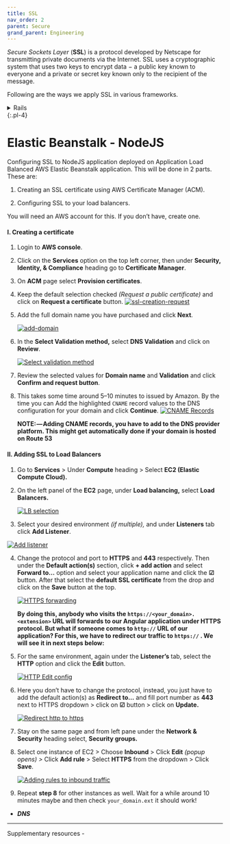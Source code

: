 ```yaml
---
title: SSL
nav_order: 2
parent: Secure
grand_parent: Engineering
---
```

*Secure Sockets Layer* (**SSL**) is a protocol developed by Netscape for transmitting private documents via the Internet. SSL uses a cryptographic system that uses two keys to encrypt data − a public key known to everyone and a private or secret key known only to the recipient of the message.

Following are the ways we apply SSL in various frameworks.

<details markdown="1">
<summary>Rails</summary>
{:.pointer}
SSL can be configured on a rails stack from cloud66 console using the following steps.
{:.pl-4}
1. On the stack page, add an `Add-In` from the Add-Ins menu.
	[![add-ins page](/assets/images/add-ins-c66.png)](/assets/images/add-ins-c66.png)
2. Find the `SSL` add-in in the networking menu and click `INSTALL NOW`.
3. In the `New SSL Certificate Information` select LetsEncrypt.
4. Enter the allowed domains (complete domain name) and click `Add LetsEncrypt SSL`.
	[![certificate page](/assets/images/domain-name-ssl-c66.png)](/assets/images/domain-name-ssl-c66.png)
{:.pl-7}
</details>
{:.pl-4}

# Elastic Beanstalk - NodeJS

Configuring SSL to NodeJS application deployed on Application Load Balanced AWS Elastic Beanstalk application. This will be done in 2 parts. These are:

1. Creating an SSL certificate using AWS Certificate Manager (ACM).

2. Configuring SSL to your load balancers.



You will need an AWS account for this. If you don’t have, create one.

#### I. Creating a certificate

1. Login to **AWS console**.

2. Click on the **Services** option on the top left corner, then under **Security, Identity, & Compliance** heading go to **Certificate Manager**.

3. On **ACM** page select **Provision certificates**.

4. Keep the default selection checked *(Request a public certificate)* and click on **Request a certificate** button.
    [![ssl-creation-request](/assets/images/elb-ssl-creation-request.png)](/assets/images/elb-ssl-creation-request.png)

5. Add the full domain name you have purchased and click **Next**.

   [![add-domain](/assets/images/elb-ssl-creation-add-domain.png)](/assets/images/elb-ssl-creation-add-domain.png)

6. In the **Select Validation method,** select **DNS Validation** and click on **Review**.

   [![Select validation method](/assets/images/elb-ssl-creation-validation-method.png)](/assets/images/elb-ssl-creation-validation-method.png)

7. Review the selected values for **Domain name** and **Validation** and click **Confirm and request button**.

8. This takes some time around 5–10 minutes to issued by Amazon. By the time you can Add the highlighted `CNAME` record values to the DNS configuration for your domain and click **Continue**.
   [![CNAME Records](/assets/images/elb-ssl-creation-cname-records.png)](/assets/images/elb-ssl-creation-cname-records.png)

   **NOTE: — Adding CNAME records, you have to add to the DNS provider platform. This might get automatically done if your domain is hosted on Route 53**

#### II. Adding SSL to Load Balancers

1.  Go to **Services** > Under **Compute** heading > Select **EC2 (Elastic Compute Cloud).**

2. On the left panel of the **EC2** page, under **Load balancing,** select **Load Balancers.**

   [![LB selection](/assets/images/elb-goto-load-balancers-page.png)](/assets/images/elb-goto-load-balancers-page.png)

3.  Select your desired environment *(if multiple),* and under **Listeners** tab click **Add Listener**.

   [![Add listener](/assets/images/elb-lb-add-listener.png)](/assets/images/elb-lb-add-listener.png)

4. Change the protocol and port to **HTTPS** and **443** respectively. Then under the **Default action(s)** section, click **+ add action** and select **Forward to…** option and select your application name and click the **☑** button. After that select the **default SSL certificate** from the drop and click on the **Save** button at the top.

   [![HTTPS forwarding](/assets/images/elb-lb-https-forward.png)](/assets/images/elb-lb-https-forward.png)

   **By doing this, anybody who visits the `https://<your_domain>.<extension>` URL will forwards to our Angular application under HTTPS protocol. But what if someone comes to `http://` URL of our application? For this, we have to redirect our traffic to `https://` . We will see it in next steps below:**

5. For the same environment, again under the **Listener’s** tab, select the **HTTP** option and click the **Edit** button.

   [![HTTP Edit config](/assets/images/elb-lb-http-edit.png)](/assets/images/elb-lb-http-edit.png)

6. Here you don’t have to change the protocol, instead, you just have to add the default action(s) as **Redirect to…** and fill port number as **443** next to HTTPS dropdown > click on **☑** button > click on **Update.**

   [![Redirect http to https](/assets/images/elb-lb-https-redirect.png)](/assets/images/elb-lb-https-redirect.png)

7. Stay on the same page and from left pane under the **Network & Security** heading select, **Security groups.**

8. Select one instance of EC2 > Choose **Inbound** > Click **Edit** *(popup opens) >* Click **Add rule** > Select **HTTPS** from the dropdown > Click **Save**.

   [![Adding rules to inbound traffic](/assets/images/elb-lb-add-rules-security-grps.png)](/assets/images/elb-lb-add-rules-security-grps.png)

9. Repeat **step 8** for other instances as well. Wait for a while around 10 minutes maybe and then check `your_domain.ext` it should work!



- ***DNS***



----


Supplementary resources -
